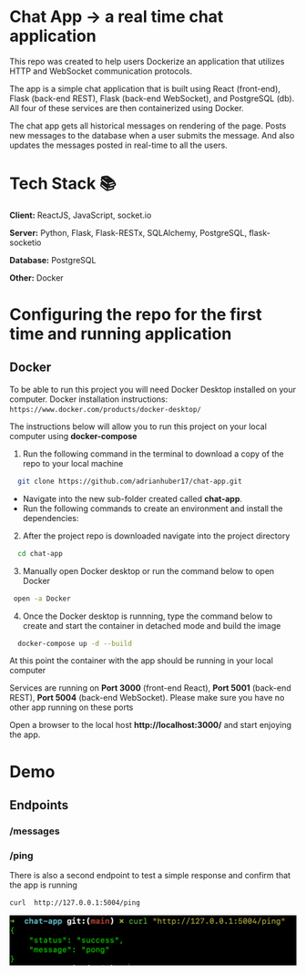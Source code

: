 # Chat App -> a real time chat application

This repo was created to help users Dockerize an application that utilizes HTTP and WebSocket communication protocols.

The app is a simple chat application that is built using React (front-end), Flask (back-end REST), Flask (back-end WebSocket), and PostgreSQL (db). All four of these services are then containerized using Docker.

The chat app gets all historical messages on rendering of the page. Posts new messages to the database when a user submits the message. And also updates the messages posted in real-time to all the users.

# Tech Stack 📚

**Client:** ReactJS, JavaScript, socket.io

**Server:** Python, Flask, Flask-RESTx, SQLAlchemy, PostgreSQL, flask-socketio

**Database:** PostgreSQL

**Other:** Docker

# Configuring the repo for the first time and running application

## Docker

To be able to run this project you will need Docker Desktop installed on your computer. Docker installation instructions: `https://www.docker.com/products/docker-desktop/`

The instructions below will allow you to run this project on your local computer using **docker-compose**

1. Run the following command in the terminal to download a copy of the repo to your local machine

```bash
  git clone https://github.com/adrianhuber17/chat-app.git
```

- Navigate into the new sub-folder created called **chat-app**.
- Run the following commands to create an environment and install the dependencies:

2. After the project repo is downloaded navigate into the project directory

```bash
  cd chat-app
```

3. Manually open Docker desktop or run the command below to open Docker

```bash
 open -a Docker
```

4. Once the Docker desktop is runnning, type the command below to create and start the container in detached mode and build the image

```bash
  docker-compose up -d --build
```

At this point the container with the app should be running in your local computer

Services are running on **Port 3000** (front-end React), **Port 5001** (back-end REST), **Port 5004** (back-end WebSocket). Please make sure you have no other app running on these ports

Open a browser to the local host **http://localhost:3000/** and start enjoying the app.

# Demo

## Endpoints

### /messages

### /ping

There is also a second endpoint to test a simple response and confirm that the app is running

```bash
curl  http://127.0.0.1:5004/ping
```

![](/ReadMe_images/curl_ping.png)
